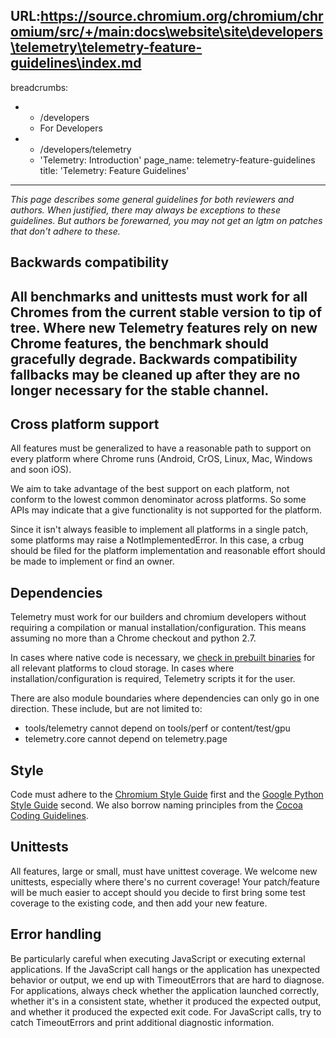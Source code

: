 URL:https://source.chromium.org/chromium/chromium/src/+/main:docs\website\site\developers\telemetry\telemetry-feature-guidelines\index.md
---
breadcrumbs:
- - /developers
  - For Developers
- - /developers/telemetry
  - 'Telemetry: Introduction'
page_name: telemetry-feature-guidelines
title: 'Telemetry: Feature Guidelines'
---

*This page describes some general guidelines for both reviewers and authors.
When justified, there may always be exceptions to these guidelines. But authors
be forewarned, you may not get an lgtm on patches that don't adhere to these.*

## Backwards compatibility

## All benchmarks and unittests must work for all Chromes from the current stable version to tip of tree. Where new Telemetry features rely on new Chrome features, the benchmark should gracefully degrade. Backwards compatibility fallbacks may be cleaned up after they are no longer necessary for the stable channel.

## Cross platform support

All features must be generalized to have a reasonable path to support on every
platform where Chrome runs (Android, CrOS, Linux, Mac, Windows and soon iOS).

We aim to take advantage of the best support on each platform, not conform to
the lowest common denominator across platforms. So some APIs may indicate that a
give functionality is not supported for the platform.

Since it isn't always feasible to implement all platforms in a single patch,
some platforms may raise a NotImplementedError. In this case, a crbug should be
filed for the platform implementation and reasonable effort should be made to
implement or find an owner.

## Dependencies

Telemetry must work for our builders and chromium developers without requiring a
compilation or manual installation/configuration. This means assuming no more
than a Chrome checkout and python 2.7.

In cases where native code is necessary, we [check in prebuilt
binaries](/developers/telemetry/upload_to_cloud_storage) for all relevant
platforms to cloud storage. In cases where installation/configuration is
required, Telemetry scripts it for the user.

There are also module boundaries where dependencies can only go in one
direction. These include, but are not limited to:

*   tools/telemetry cannot depend on tools/perf or content/test/gpu
*   telemetry.core cannot depend on telemetry.page

## Style

Code must adhere to the [Chromium Style Guide](/developers/coding-style) first
and the [Google Python Style
Guide](http://google-styleguide.googlecode.com/svn/trunk/pyguide.html) second.
We also borrow naming principles from the [Cocoa Coding
Guidelines](https://developer.apple.com/library/mac/documentation/Cocoa/Conceptual/CodingGuidelines/Articles/NamingBasics.html).

## Unittests

All features, large or small, must have unittest coverage. We welcome new
unittests, especially where there's no current coverage! Your patch/feature will
be much easier to accept should you decide to first bring some test coverage to
the existing code, and then add your new feature.

## Error handling

Be particularly careful when executing JavaScript or executing external
applications. If the JavaScript call hangs or the application has unexpected
behavior or output, we end up with TimeoutErrors that are hard to diagnose. For
applications, always check whether the application launched correctly, whether
it's in a consistent state, whether it produced the expected output, and whether
it produced the expected exit code. For JavaScript calls, try to catch
TimeoutErrors and print additional diagnostic information.
